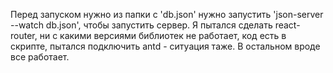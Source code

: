 Перед запуском нужно из папки с 'db.json' нужно запустить 'json-server --watch db.json', чтобы запустить сервер.
Я пытался сделать react-router, ни с какими версиями библиотек не работает, код есть в скрипте,
пытался подключить antd - ситуация таже.
В остальном вроде все работает.
